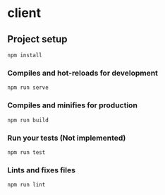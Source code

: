 # client

## Project setup
```
npm install
```

### Compiles and hot-reloads for development
```
npm run serve
```

### Compiles and minifies for production
```
npm run build
```

### Run your tests (Not implemented)
```
npm run test
```

### Lints and fixes files
```
npm run lint
```